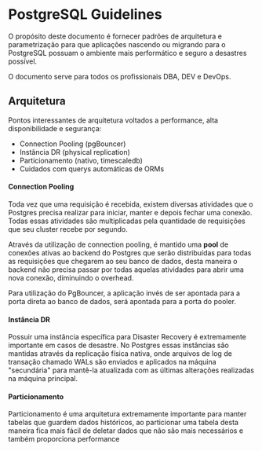 # PostgreSQL Guidelines

O propósito deste documento é fornecer padrões de arquitetura e parametrização para que aplicações nascendo ou migrando para o PostgreSQL possuam o ambiente mais performático e seguro a desastres possível.

O documento serve para todos os profissionais DBA, DEV e DevOps.
&NewLine;
&NewLine;

## Arquitetura

Pontos interessantes de arquitetura voltados a performance, alta disponibilidade e segurança:

 - Connection Pooling (pgBouncer)
 - Instância DR (physical replication)
 - Particionamento (nativo, timescaledb)
 - Cuidados com querys automáticas de ORMs
&NewLine;
&NewLine;

#### Connection Pooling

Toda vez que uma requisição é recebida, existem diversas atividades que o Postgres precisa realizar para iniciar, manter e depois fechar uma conexão. Todas essas atividades são multiplicadas pela quantidade de requisições que seu cluster recebe por segundo.

Através da utilização de connection pooling, é mantido uma **pool** de conexões ativas ao backend do Postgres que serão distribuídas para todas as requisições que chegarem ao seu banco de dados, desta maneira o backend não precisa passar por todas aquelas atividades para abrir uma nova conexão, diminuindo o overhead.

Para utilização do PgBouncer, a aplicação invés de ser apontada para a porta direta ao banco de dados, será apontada para a porta do pooler.
&NewLine;
&NewLine;

#### Instância DR

Possuir uma instância específica para Disaster Recovery é extremamente importante em casos de desastre.
No Postgres essas instâncias são mantidas através da replicação física nativa, onde arquivos de log de transação chamado WALs são enviados e aplicados na máquina "secundária" para mantê-la atualizada com as últimas alterações realizadas na máquina principal.

#### Particionamento

Particionamento é uma arquitetura extremamente importante para manter tabelas que guardem dados históricos, ao particionar uma tabela desta maneira fica mais fácil de deletar dados que não são mais necessários e também proporciona performance
